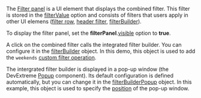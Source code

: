 The [Filter panel](/Documentation/ApiReference/UI_Widgets/dxDataGrid/Configuration/filterPanel/) is a UI element that displays the combined filter. This filter is stored in the [filterValue](/Documentation/ApiReference/UI_Widgets/dxDataGrid/Configuration/#filterValue) option and consists of filters that users apply in other UI elemens ([filter row](/Documentation/ApiReference/UI_Widgets/dxDataGrid/Configuration/filterRow/), [header filter](/Documentation/ApiReference/UI_Widgets/dxDataGrid/Configuration/headerFilter/), [filterBuilder](/Documentation/ApiReference/UI_Widgets/dxDataGrid/Configuration/#filterBuilder)).

To display the filter panel, set the **filterPanel**.[visible](/Documentation/ApiReference/UI_Widgets/dxDataGrid/Configuration/filterPanel/#visible) option to **true**. 

A click on the combined filter calls the integrated filter builder. You can configure it in the [filterBuilder](/Documentation/ApiReference/UI_Widgets/dxDataGrid/Configuration/#filterBuilder) object. In this demo, this object is used to add the `weekends` [custom filter operation](/Documentation/ApiReference/UI_Widgets/dxFilterBuilder/Configuration/customOperations).

The intergrated filter builder is displayed in a pop-up window (the DevExtreme [Popup](/Documentation/ApiReference/UI_Widgets/dxPopup/) component). Its default configuration is defined automatically, but you can change it in the [filterBuilderPopup](/Documentation/ApiReference/UI_Widgets/dxDataGrid/Configuration/#filterBuilderPopup) object. In this example, this object is used to specify the [position](/Documentation/ApiReference/UI_Widgets/dxPopup/Configuration/#position) of the pop-up window.
